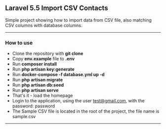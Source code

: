 ## Laravel 5.5 Import CSV Contacts

Simple project showing how to import data from CSV file, also matching CSV columns with database columns.

---

### How to use

- Clone the repository with __git clone__
- Copy __env.example__ file to __.env__
- Run __composer install__
- Run __php artisan key:generate__
- Run __docker-compose -f database.yml up -d__
- Run __php artisan migrate__
- Run __php artisan db:seed__
- Run __php artisan serve__
- That's it - load the homepage
- Login to the application, using the user test@gmail.com, with the password: password
- The Sample CSV file is located in the root of the project, the file name is sample.csv
---
